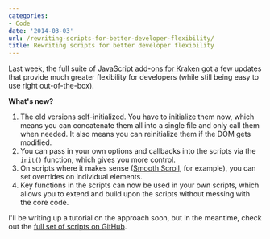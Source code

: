 ```yaml
---
categories:
- Code
date: '2014-03-03'
url: /rewriting-scripts-for-better-developer-flexibility/
title: Rewriting scripts for better developer flexibility
---
```


Last week, the full suite of <a href="http://cferdinandi.github.io/kraken/addons.html#interactive">JavaScript add-ons for Kraken</a> got a few updates that provide much greater flexibility for developers (while still being easy to use right out-of-the-box).

<!--more-->

<strong>What's new?</strong>

<ol>
<li>The old versions self-initialized. You have to initialize them now, which means you can concatenate them all into a single file and only call them when needed. It also means you can reinitialize them if the DOM gets modified.</li>
<li>You can pass in your own options and callbacks into the scripts via the <code>init()</code> function, which gives you more control.</li>
<li>On scripts where it makes sense (<a href="http://cferdinandi.github.io/smooth-scroll/">Smooth Scroll</a>, for example), you can set overrides on individual elements.</li>
<li>Key functions in the scripts can now be used in your own scripts, which allows you to extend and build upon the scripts without messing with the core code.</li>
</ol>

I'll be writing up a tutorial on the approach soon, but in the meantime, check out the <a href="http://cferdinandi.github.io/kraken/addons.html#interactive">full set of scripts on GitHub</a>.